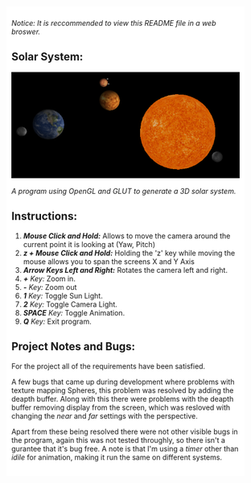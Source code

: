 
<div style="width: 90%; margin: auto; background-color: white; padding: 2%;">
<p><em> Notice: It is reccommended to view this README file in a web broswer. </em></p>
<h2>Solar System:</h2>
<img src="solarSystem.PNG" alt="Solar System Program"></img>

<p><em>A program using OpenGL and GLUT to generate a 3D solar system.</em></p>

<h2><strong>Instructions:</strong></h2>
  <ol>
  <li><em><strong>Mouse Click and Hold:</strong></em> Allows to move the camera around the current point it is looking at (Yaw, Pitch)</li>
  <li><em><strong>z + Mouse Click and Hold:</strong></em> Holding the 'z' key while moving the mouse allows you to span the screens X and Y Axis</li>
  <li><em><strong>Arrow Keys Left and Right:</strong></em> Rotates the camera left and right.</li> 
  <li><em><strong>+</strong> Key:</em> Zoom in.</li> 
  <li><em><strong>-</strong> Key:</em> Zoom out</li> 
  <li><em><strong>1</strong> Key:</em> Toggle Sun Light.</li>   
  <li><em><strong>2</strong> Key:</em> Toggle Camera Light.</li>
  <li><em><strong>SPACE</strong> Key:</em> Toggle Animation.</li>  
  <li><em><strong>Q</strong> Key:</em> Exit program.</li>    
  </ol> 

<h2><strong>Project Notes and Bugs:</strong></h2>
   
   <p>For the project all of the requirements have been satisfied.</p>
   
   <p>A few bugs that came up during development where problems with texture mapping Spheres, this problem was resolved by adding the deapth buffer. Along with this there were problems with the deapth buffer removing display from the screen, which was resloved with changing the <em>near</em> and <em>far</em> settings with the perspective. </p>

   <p>Apart from these being resolved there were not other visible bugs in the program, again this was not tested throughly, so there isn't a gurantee that it's bug free. A note is that I'm using a <em>timer</em> other than <em>idile</em> for animation, making it run the same on different systems.</p>
   
<h4>
</div>
